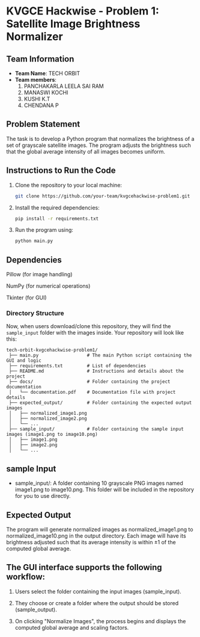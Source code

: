 # KVGCE Hackwise - Problem 1: Satellite Image Brightness Normalizer

## Team Information
- **Team Name**: TECH ORBIT
- **Team members**:
  1. PANCHAKARLA LEELA SAI RAM
  2. MANASWI KOCHI
  3. KUSHI K.T
  4. CHENDANA P


## Problem Statement
The task is to develop a Python program that normalizes the brightness of a set of grayscale satellite images. The program adjusts the brightness such that the global average intensity of all images becomes uniform.

## Instructions to Run the Code
1. Clone the repository to your local machine:
   ```bash
   git clone https://github.com/your-team/kvgcehackwise-problem1.git
2. Install the required dependencies:
   ```bash
   pip install -r requirements.txt
3. Run the program using:
   ```bash
   python main.py
## Dependencies
Pillow (for image handling)

NumPy (for numerical operations)

Tkinter (for GUI)


### **Directory Structure**

Now, when users download/clone this repository, they will find the `sample_input` folder with the images inside. Your repository will look like this:

    tech-orbit-kvgcehackwise-problem1/
     ├── main.py                  # The main Python script containing the GUI and logic
     ├── requirements.txt         # List of dependencies
     ├── README.md                # Instructions and details about the project
     ├── docs/                    # Folder containing the project documentation
     │   └── documentation.pdf    # Documentation file with project details
     ├── expected_output/         # Folder containing the expected output images
     │   ├── normalized_image1.png
     │   ├── normalized_image2.png
     │   └── ...
     ├── sample_input/            # Folder containing the sample input images (image1.png to image10.png)
     │   ├── image1.png
     │   ├── image2.png
     │   └── ...
     
## sample Input
- sample_input/: A folder containing 10 grayscale PNG images named image1.png to image10.png. This folder will be included in the repository for you to use directly.

## Expected Output
The program will generate normalized images as normalized_image1.png to normalized_image10.png in the output directory. Each image will have its brightness adjusted such that its average intensity is within ±1 of the computed global average.

## The GUI interface supports the following workflow:

1. Users select the folder containing the input images (sample_input).

2. They choose or create a folder where the output should be stored (sample_output).

3. On clicking "Normalize Images", the process begins and displays the computed global average and scaling factors.

